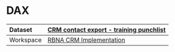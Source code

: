 



# DAX

|Dataset|[CRM contact export - training punchlist](./../CRM-contact-export---training-punchlist.md)|
| :--- | :--- |
|Workspace|[RBNA CRM Implementation](../../Workspaces/RBNA-CRM-Implementation.md)|
